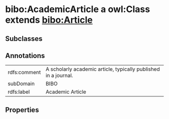 # bibo:AcademicArticle a owl:Class extends [bibo:Article](/ontology/bibo/Article)

## Subclasses

## Annotations

|||
|-----|-----|
|rdfs:comment|A scholarly academic article, typically published in a journal.|
|subDomain|BIBO|
|rdfs:label|Academic Article|

## Properties

